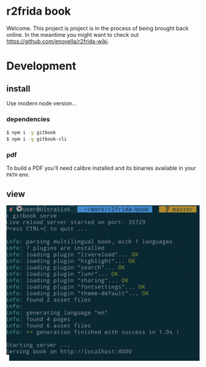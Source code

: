 # r2frida book

Welcome. This project is project is in the process of being brought back online. In the meantime you might want to check out https://github.com/enovella/r2frida-wiki.

# Development

## install

Use modern node version...

### dependencies
```sh
$ npm i -g gitbook
$ npm i -g gitbook-cli
```

### pdf
To build a PDF you'll need calibre installed and its binaries available in your `PATH` env.

## view

![Serve via Gitbookk](./dev/docs/serve.png?raw=true "Serve gitbook")
